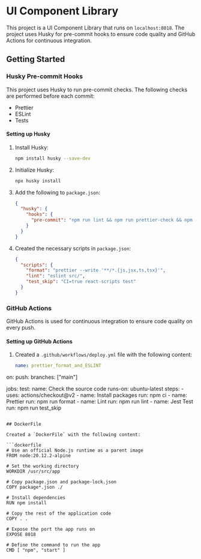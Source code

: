 # UI Component Library

This project is a UI Component Library that runs on `localhost:8018`. The project uses Husky for pre-commit hooks to ensure code quality and GitHub Actions for continuous integration.

## Getting Started

### Husky Pre-commit Hooks

This project uses Husky to run pre-commit checks. The following checks are performed before each commit:

- Prettier
- ESLint
- Tests

#### Setting up Husky

1. Install Husky:

   ```bash
   npm install husky --save-dev
   ```

2. Initialize Husky:

   ```bash
   npx husky install
   ```

3. Add the following to `package.json`:

   ```json
   {
     "husky": {
       "hooks": {
         "pre-commit": "npm run lint && npm run prettier-check && npm test"
       }
     }
   }
   ```

4. Created the necessary scripts in `package.json`:

   ```json
   {
     "scripts": {
       "format": "prettier --write '**/*.{js,jsx,ts,tsx}'",
       "lint": "eslint src/",
       "test_skip": "CI=true react-scripts test"
     }
   }
   ```

### GitHub Actions

GitHub Actions is used for continuous integration to ensure code quality on every push.

#### Setting up GitHub Actions

1. Created a `.github/workflows/deploy.yml` file with the following content:

   ```yaml
   name: prettier_format_and_ESLINT
   ```

on:
push:
branches: ["main"]

jobs:
test:
name: Check the source code
runs-on: ubuntu-latest
steps: - uses: actions/checkout@v2 - name: Install packages
run: npm ci - name: Prettier
run: npm run format - name: Lint
run: npm run lint - name: Jest Test
run: npm run test_skip

````

## DockerFile

Created a `DockerFile` with the following content:

```dockerfile
# Use an official Node.js runtime as a parent image
FROM node:20.12.2-alpine

# Set the working directory
WORKDIR /usr/src/app

# Copy package.json and package-lock.json
COPY package*.json ./

# Install dependencies
RUN npm install

# Copy the rest of the application code
COPY . .

# Expose the port the app runs on
EXPOSE 8018

# Define the command to run the app
CMD [ "npm", "start" ]
````
